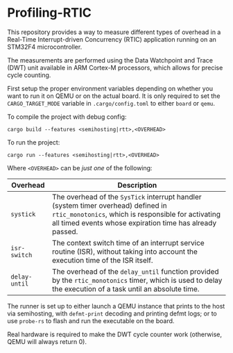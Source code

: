 # Profiling-RTIC

This repository provides a way to measure different types of overhead in a Real-Time Interrupt-driven Concurrency (RTIC) application running on an STM32F4 microcontroller.

The measurements are performed using the Data Watchpoint and Trace (DWT) unit available in ARM Cortex-M processors, which allows for precise cycle counting.

First setup the proper environment variables depending on whether you want to run it on QEMU or on the actual board. It is only required to set the `CARGO_TARGET_MODE` variable in `.cargo/config.toml` to either `board` or `qemu`.

To compile the project with debug config:
```
cargo build --features <semihosting|rtt>,<OVERHEAD>
```

To run the project:
```
cargo run --features <semihosting|rtt>,<OVERHEAD>
```

Where `<OVERHEAD>` can be *just one* of the following:

| Overhead           | Description | 
|--------------------|-----------|
| `systick`          | The overhead of the `SysTick` interrupt handler (system timer overhead) defined in `rtic_monotonics`, which is responsible for activating all timed events whose expiration time has already passed. |
| `isr-switch`       | The context switch time of an interrupt service routine (ISR), without taking into account the execution time of the ISR itself. |
| `delay-until`      | The overhead of the `delay_until` function provided by the `rtic_monotonics` timer, which is used to   delay the execution of a task until an absolute time. |

The runner is set up to either launch a QEMU instance that prints to the host via semihosting, with `defmt-print` decoding and printing defmt logs; or to use `probe-rs` to flash and run the executable on the board.

Real hardware is required to make the DWT cycle counter work (otherwise, QEMU will always return 0).